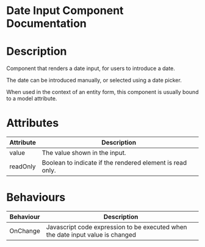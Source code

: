 # Date Input Component Documentation

# Description

Component that renders a date input, for users to introduce a date.

The date can be introduced manually, or selected using a date picker.

When used in the context of an entity form, this component is usually bound to a model attribute.

# Attributes

| Attribute | Description                                               |
| --------- | --------------------------------------------------------- |
| value     | The value shown in the input.                             |
| readOnly  | Boolean to indicate if the rendered element is read only. |

# Behaviours

| Behaviour | Description                                                                    |
| --------- | ------------------------------------------------------------------------------ |
| OnChange  | Javascript code expression to be executed when the date input value is changed |
